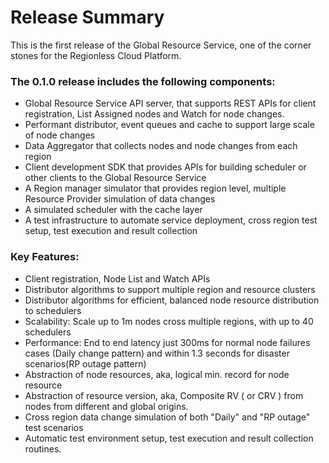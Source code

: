 # Release Summary

This is the first release of the Global Resource Service, one of the corner stones for the Regionless Cloud Platform.

### The 0.1.0 release includes the following components:

* Global Resource Service API server, that supports REST APIs for client registration, List Assigned nodes and Watch for node changes.
* Performant distributor, event queues and cache to support large scale of node changes
* Data Aggregator that collects nodes and node changes from each region
* Client development SDK that provides APIs for building scheduler or other clients to the Global Resource Service
* A Region manager simulator that provides region level, multiple Resource Provider simulation of data changes
* A simulated scheduler with the cache layer
* A test infrastructure to automate service deployment, cross region test setup, test execution and result collection



### Key Features:

* Client registration, Node List and Watch APIs
* Distributor algorithms to support multiple region and resource clusters
* Distributor algorithms for efficient, balanced node resource distribution to schedulers
* Scalability: Scale up to 1m nodes cross multiple regions, with up to 40 schedulers
* Performance: End to end latency just 300ms for normal node failures cases (Daily change pattern) and within 1.3 seconds for disaster scenarios(RP outage pattern)
* Abstraction of node resources, aka, logical min. record for node resource
* Abstraction of resource version, aka, Composite RV ( or CRV ) from nodes from different and global origins. 
* Cross region data change simulation of both "Daily" and "RP outage" test scenarios
* Automatic test environment setup, test execution and result collection routines.
